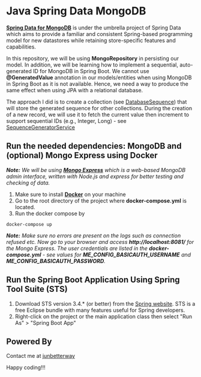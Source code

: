 # Java Spring Data MongoDB

__[Spring Data for MongoDB](https://spring.io/projects/spring-data-mongodb)__ is under the umbrella project of Spring Data which aims to provide a familiar and consistent Spring-based programming model for new datastores while retaining store-specific features and capabilities.

In this repository, we will be using __MongoRepository__ in persisting our model. In addition, we will be learning how to implement a sequential, auto-generated ID for MongoDB in Spring Boot. We cannot use __@GeneratedValue__ annotation in our models/entities when using MongoDB in Spring Boot as it is not available. Hence, we need a way to produce the same effect when using JPA with a relational database.

The approach I did is to create a collection (see [DatabaseSequence](https://github.com/junbetterway/spring-data-mongodb-basic/blob/main/src/main/java/com/junbetterway/springmongo/entity/DatabaseSequence.java)) that will store the generated sequence for other collections. During the creation of a new record, we will use it to fetch the current value then increment to support sequential IDs (e.g., Integer, Long) - see [SequenceGeneratorService](https://github.com/junbetterway/spring-data-mongodb-basic/blob/main/src/main/java/com/junbetterway/springmongo/service/SequenceGeneratorService.java)

## Run the needed dependencies: MongoDB and (optional) Mongo Express using Docker

*__Note:__ We will be using __[Mongo Express](https://hub.docker.com/_/mongo-express)__ which is a web-based MongoDB admin interface, written with Node.js and express for better testing and checking of data.*

1. Make sure to install **[Docker](https://docs.docker.com/get-docker/)** on your machine
2. Go to the root directory of the project where __docker-compose.yml__ is located.
3. Run the docker compose by

```
docker-compose up
```

*__Note:__ Make sure no errors are present on the logs such as connection refused etc. Now go to your browser and access __http://localhost:8081/__ for the Mongo Express. The user credentials are listed in the __docker-compose.yml__ - see values for __ME_CONFIG_BASICAUTH_USERNAME__ and __ME_CONFIG_BASICAUTH_PASSWORD__.*

## Run the Spring Boot Application Using Spring Tool Suite (STS)
1. Download STS version 3.4.* (or better) from the [Spring website](https://spring.io/tools). STS is a free Eclipse bundle with many features useful for Spring developers.
2. Right-click on the project or the main application class then select "Run As" > "Spring Boot App"

## Powered By
Contact me at [junbetterway](mailto:jkpminon12@yahoo.com)

Happy coding!!!
